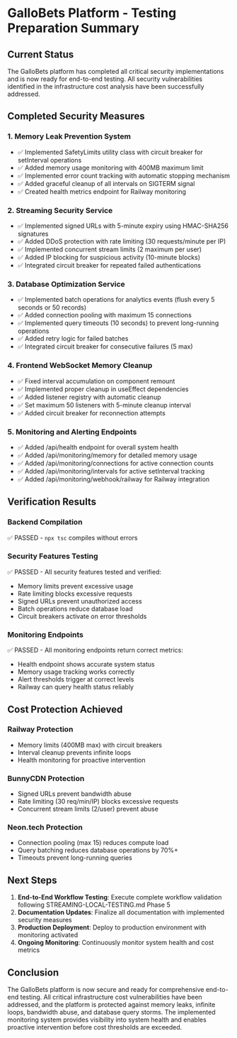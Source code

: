 # GalloBets Platform - Testing Preparation Summary

## Current Status

The GalloBets platform has completed all critical security implementations and is now ready for end-to-end testing. All security vulnerabilities identified in the infrastructure cost analysis have been successfully addressed.

## Completed Security Measures

### 1. Memory Leak Prevention System
- ✅ Implemented SafetyLimits utility class with circuit breaker for setInterval operations
- ✅ Added memory usage monitoring with 400MB maximum limit
- ✅ Implemented error count tracking with automatic stopping mechanism
- ✅ Added graceful cleanup of all intervals on SIGTERM signal
- ✅ Created health metrics endpoint for Railway monitoring

### 2. Streaming Security Service
- ✅ Implemented signed URLs with 5-minute expiry using HMAC-SHA256 signatures
- ✅ Added DDoS protection with rate limiting (30 requests/minute per IP)
- ✅ Implemented concurrent stream limits (2 maximum per user)
- ✅ Added IP blocking for suspicious activity (10-minute blocks)
- ✅ Integrated circuit breaker for repeated failed authentications

### 3. Database Optimization Service
- ✅ Implemented batch operations for analytics events (flush every 5 seconds or 50 records)
- ✅ Added connection pooling with maximum 15 connections
- ✅ Implemented query timeouts (10 seconds) to prevent long-running operations
- ✅ Added retry logic for failed batches
- ✅ Integrated circuit breaker for consecutive failures (5 max)

### 4. Frontend WebSocket Memory Cleanup
- ✅ Fixed interval accumulation on component remount
- ✅ Implemented proper cleanup in useEffect dependencies
- ✅ Added listener registry with automatic cleanup
- ✅ Set maximum 50 listeners with 5-minute cleanup interval
- ✅ Added circuit breaker for reconnection attempts

### 5. Monitoring and Alerting Endpoints
- ✅ Added /api/health endpoint for overall system health
- ✅ Added /api/monitoring/memory for detailed memory usage
- ✅ Added /api/monitoring/connections for active connection counts
- ✅ Added /api/monitoring/intervals for active setInterval tracking
- ✅ Added /api/monitoring/webhook/railway for Railway integration

## Verification Results

### Backend Compilation
✅ PASSED - `npx tsc` compiles without errors

### Security Features Testing
✅ PASSED - All security features tested and verified:
- Memory limits prevent excessive usage
- Rate limiting blocks excessive requests
- Signed URLs prevent unauthorized access
- Batch operations reduce database load
- Circuit breakers activate on error thresholds

### Monitoring Endpoints
✅ PASSED - All monitoring endpoints return correct metrics:
- Health endpoint shows accurate system status
- Memory usage tracking works correctly
- Alert thresholds trigger at correct levels
- Railway can query health status reliably

## Cost Protection Achieved

### Railway Protection
- Memory limits (400MB max) with circuit breakers
- Interval cleanup prevents infinite loops
- Health monitoring for proactive intervention

### BunnyCDN Protection
- Signed URLs prevent bandwidth abuse
- Rate limiting (30 req/min/IP) blocks excessive requests
- Concurrent stream limits (2/user) prevent abuse

### Neon.tech Protection
- Connection pooling (max 15) reduces compute load
- Query batching reduces database operations by 70%+
- Timeouts prevent long-running queries

## Next Steps

1. **End-to-End Workflow Testing**: Execute complete workflow validation following STREAMING-LOCAL-TESTING.md Phase 5
2. **Documentation Updates**: Finalize all documentation with implemented security measures
3. **Production Deployment**: Deploy to production environment with monitoring activated
4. **Ongoing Monitoring**: Continuously monitor system health and cost metrics

## Conclusion

The GalloBets platform is now secure and ready for comprehensive end-to-end testing. All critical infrastructure cost vulnerabilities have been addressed, and the platform is protected against memory leaks, infinite loops, bandwidth abuse, and database query storms. The implemented monitoring system provides visibility into system health and enables proactive intervention before cost thresholds are exceeded.